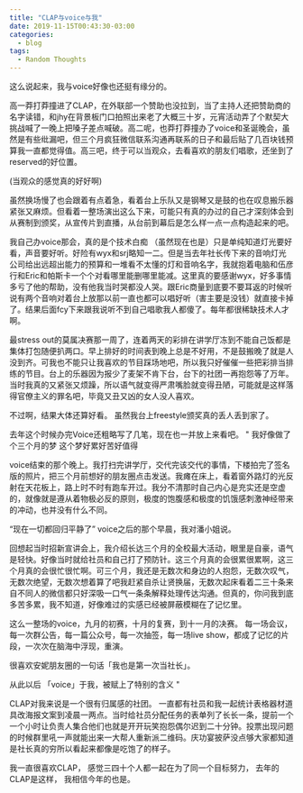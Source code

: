 ```yaml
---
title: "CLAP与voice与我"
date: 2019-11-15T00:43:30-03:00
categories:
  - blog
tags:
  - Random Thoughts
---
```


这么说起来，我与voice好像也还挺有缘分的。

高一莽打莽撞进了CLAP，在外联部一个赞助也没拉到，当了主持人还把赞助商的名字读错，和jhy在背景板门口拍照出来老了大概三十岁，元宵活动弄了个默契大挑战喊了一晚上把嗓子差点喊破。高二呢，也莽打莽撞办了voice和圣诞晚会，虽然是有些纰漏吧，但三个月疯狂微信联系沟通再联系的日子和最后贴了几百块钱预算我一直都觉得值。高三吧，终于可以当观众，去看喜欢的朋友们唱歌，还坐到了reserved的好位置。

(当观众的感觉真的好好啊)

虽然换场慢了也会跟着有点着急，看着台上乐队又是钢琴又是鼓的也在叹息搬乐器紧张又麻烦。但看着一整场演出这么下来，可能只有真的办过的自己才深刻体会到从赛制到颁奖，从宣传片到直播，从台前到幕后是怎么样一点一点构造起来的吧。 

我自己办voice那会，真的是个技术白痴 （虽然现在也是）只是单纯知道灯光要好看，声音要好听。好险有wyx和srj略知一二。但是当去年社长传下来的音响灯光公司给出远超出能力的预算和一堆看不太懂的灯和音响名字，我就抱着电脑和伍彦行和Eric和帕斯卡一个个对看哪里能删哪里能减。这里真的要感谢wyx，好多事情多亏了他的帮助，没有他我当时哭都没人哭。跟Eric商量到底要不要耳返的时候听说有两个音响对着台上放那以前一直也都可以唱好听（害主要是没钱）就直接卡掉了。结果后面fcy下来跟我说听不到自己唱歌我人都傻了。每年都很稀缺技术人才啊。

最stress out的莫属决赛那一周了，连着两天的彩排在讲学厅冻到不能自己饭都是集体打包随便扒两口。早上排好的时间表到晚上总是不好用，不是鼓搬晚了就是人没到齐。可我也不能只让我喜欢的节目踩场地吧，所以我只好催催一些把彩排当排练的节目。台上的乐器因为报少了麦架不肯下台，台下的社团一再抱怨等了万年。当时我真的又紧张又烦躁，所以语气就变得严肃嘴脸就变得丑陋，可能就是这样落得官僚主义的罪名吧，毕竟又丑又凶的女人没人喜欢。

不过啊，结果大体还算好看。
虽然我台上freestyle颁奖真的丢人丢到家了。

去年这个时候办完Voice还粗略写了几笔，现在也一并放上来看吧。
"
我好像做了个三个月的梦
这个梦好累好苦好值得

voice结束的那个晚上。我打扫完讲学厅，交代完该交代的事情，下楼拍完了签名版的照片，把三个月前想好的朋友圈点击发送。我瘫在床上，看着窗外路灯的光反射在天花板上，路上时不时有跑车开过。我分不清那时自己内心是充实还是空虚的，就像就是遵从着物极必反的原则，极度的饱腹感和极度的饥饿感刺激神经带来的冲动，也并没有什么不同。

“现在一切都回归平静了”
voice之后的那个早晨，我对潘小姐说。

回想起当时招新宣讲会上，我介绍长达三个月的全校最大活动，眼里是自豪，语气是轻快。好像当时就给社员和自己打了预防针。这三个月真的会很累很累啊，这三个月真的会很忙很忙啊。可三个月，我还是无数次和身边的人抱怨，无数次叹气，无数次绝望，无数次想着算了吧我赶紧自杀让贤换届，无数次起床看着二三十条来自不同人的微信都只好深吸一口气一条条解释处理传达沟通。但真的，你问我到底多苦多累，我不知道，好像难过的实感已经被屏蔽模糊在了记忆里。

这么一整场的voice，九月的初赛，十月的复赛，到十一月的决赛。
每一场会议，每一次群公告，每一篇公众号，每一次抽签，每一场live show，都成了记忆的片段，一次次在脑海中浮现，重演。

很喜欢安妮朋友圈的一句话「我也是第一次当社长」。

从此以后
「voice」于我，被赋上了特别的含义
"

CLAP对我来说是一个很有归属感的社团。
一直都有社员和我一起统计表格器材道具改海报文案到凌晨一两点。当时给社员分配任务的表单列了长长一条，提前一个一个小时让负责人集合他们也就是开开玩笑抱怨偶尔迟到二十分钟。投票出现问题的时候群里吼一声就能出来一大帮人重新派二维码。庆功宴披萨没点够大家都知道是社长真的穷所以看起来都像是吃饱了的样子。

我一直很喜欢CLAP，
感觉三四十个人都一起在为了同一个目标努力，
去年的CLAP是这样，
我相信今年的也是。